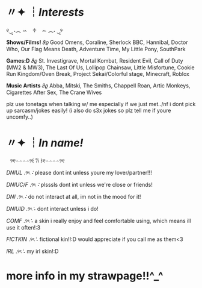 # 〃✦ ┆*Interests*

୧‿̩͙ ˖︵ ꕀ⠀ ♱⠀ ꕀ ︵˖ ‿̩͙୨

**Shows/Films!** 𝜗𝜚 Good Omens, Coraline, Sherlock BBC, Hannibal, Doctor Who, Our Flag Means Death, Adventure Time, My Little Pony, SouthPark

**Games:D** 𝜗𝜚 St. Investigrave, Mortal Kombat, Resident Evil, Call of Duty (MW2 & MW3), The Last Of Us, Lollipop Chainsaw, Little Misfortune, Cookie Run Kingdom/Oven Break, Project Sekai/Colorful stage, Minecraft, Roblox

**Music Artists** 𝜗𝜚 Abba, Mitski, The Smiths, Chappell Roan, Artic Monkeys, Cigarettes After Sex, The Crane Wives

plz use tonetags when talking w/ me especially if we just met../nf i dont pick up sarcasm/jokes easily!
(i also do s3x jokes so plz tell me if youre uncomfy..)

# 〃✦ ┆*In name!*

⠀୨୧⌢⌢⌢⌢୨꒰ 𐙚 ꒱୧⌢⌢⌢⌢୨୧ 

*DNIUL* .୨ৎ ݁˖ please dont int unless youre my lover/partner!!!

*DNIUC/F* .୨ৎ ݁˖ plsssls dont int unless we're close or friends!

*DNI* .୨ৎ ݁˖ do not interact at all, im not in the mood for it!

*DNIUID* .୨ৎ݁ ˖ dont interact unless i do!

*COMF* .୨ৎ݁݁ ˖ a skin i really enjoy and feel comfortable using, which means ill use it often!:3

*FICTKIN* .୨ৎ݁݁ ˖ fictional kin!!:D would appreciate if you call me as them<3

*IRL* .୨ৎ݁݁ ˖ my irl skin!:D

# **more info in my strawpage!!^_^**
